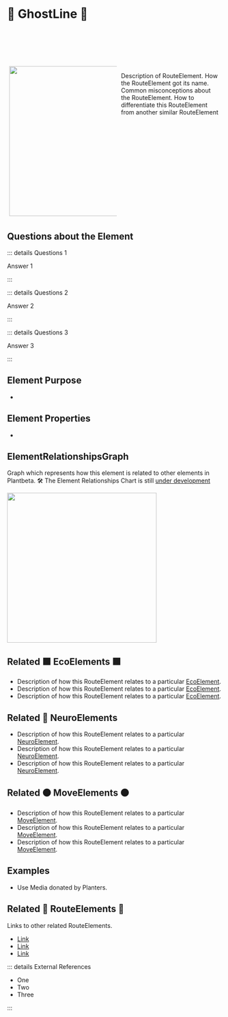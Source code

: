 # 🔺 <route>GhostLine </route>🔺


<div style="display: flex; width: %100; margin-top: 100px;">
    <div style="margin: 5px; width: 50%">
        <img height="350" width="350" src="/Route/RouteImage.png"/>
    </div>
    <div style="margin: 5px; width: 50%">
        <p >Description of RouteElement. How the RouteElement got its name. Common misconceptions about the RouteElement. How to differentiate this RouteElement from another similar RouteElement</p>
    </div>
</div>

## Questions about the Element

::: details Questions 1

Answer 1

:::

::: details Questions 2

Answer 2

:::

::: details Questions 3

Answer 3

:::

## Element Purpose

- 

## Element Properties

- 

## ElementRelationshipsGraph

Graph which represents how this element is related to other elements in Plantbeta.
🛠 The Element Relationships Chart is still [under development](/development/ElementRelationshipDiagram)

<img height="350" width="350" src="/DirectedGraph_UndirectedGraph.png"/>

## Related 🟩<eco> EcoElements </eco>🟩
- Description of how this RouteElement relates to a particular [EcoElement](/reference/Eco/EcoOverview).
- Description of how this RouteElement relates to a particular [EcoElement](/reference/Eco/EcoOverview).
- Description of how this RouteElement relates to a particular [EcoElement](/reference/Eco/EcoOverview).
## Related 💜 <neuro>NeuroElements</neuro>
- Description of how this RouteElement relates to a particular [<neuro>NeuroElement</neuro>](/reference/Neuro/NeuroOverview).
- Description of how this RouteElement relates to a particular [<neuro>NeuroElement</neuro>](/reference/Neuro/NeuroOverview).
- Description of how this RouteElement relates to a particular [<neuro>NeuroElement</neuro>](/reference/Neuro/NeuroOverview).

## Related 🟠<move> MoveElements </move>🟠
- Description of how this RouteElement relates to a particular [<move>MoveElement</move>](/reference/Move/MoveOverview).
- Description of how this RouteElement relates to a particular [<move>MoveElement</move>](/reference/Move/MoveOverview).
- Description of how this RouteElement relates to a particular [<move>MoveElement</move>](/reference/Move/MoveOverview).

## Examples

- Use Media donated by Planters. 

## Related 🔺 <route>RouteElements </route>🔺

Links to other related RouteElements. 

- [Link]()
- [Link]()
- [Link]()

::: details External References

- One
- Two
- Three

:::



